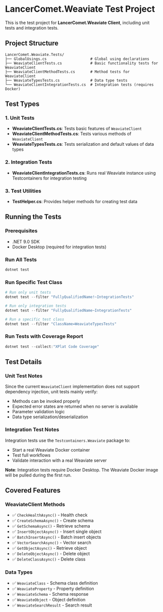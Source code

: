 # LancerComet.Weaviate Test Project

This is the test project for **LancerComet.Weaviate Client**, including unit tests and integration tests.

## Project Structure

```
LancerComet.Weaviate.Tests/
├── GlobalUsings.cs                    # Global using declarations
├── WeaviateClientTests.cs             # Basic functionality tests for WeaviateClient
├── WeaviateClientMethodTests.cs       # Method tests for WeaviateClient
├── WeaviateTypesTests.cs              # Data type tests
└── WeaviateClientIntegrationTests.cs  # Integration tests (requires Docker)
```

## Test Types

### 1. Unit Tests

* **WeaviateClientTests.cs**: Tests basic features of `WeaviateClient`
* **WeaviateClientMethodTests.cs**: Tests various methods of `WeaviateClient`
* **WeaviateTypesTests.cs**: Tests serialization and default values of data types

### 2. Integration Tests

* **WeaviateClientIntegrationTests.cs**: Runs real Weaviate instance using Testcontainers for integration testing

### 3. Test Utilities

* **TestHelper.cs**: Provides helper methods for creating test data

## Running the Tests

### Prerequisites

* .NET 9.0 SDK
* Docker Desktop (required for integration tests)

### Run All Tests

```powershell
dotnet test
```

### Run Specific Test Class

```powershell
# Run only unit tests
dotnet test --filter "FullyQualifiedName!~IntegrationTests"

# Run only integration tests
dotnet test --filter "FullyQualifiedName~IntegrationTests"

# Run a specific test class
dotnet test --filter "ClassName=WeaviateTypesTests"
```

### Run Tests with Coverage Report

```powershell
dotnet test --collect:"XPlat Code Coverage"
```

## Test Details

### Unit Test Notes

Since the current `WeaviateClient` implementation does not support dependency injection, unit tests mainly verify:

* Methods can be invoked properly
* Expected error states are returned when no server is available
* Parameter validation logic
* Data type serialization/deserialization

### Integration Test Notes

Integration tests use the `Testcontainers.Weaviate` package to:

* Start a real Weaviate Docker container
* Test full workflows
* Validate interaction with a real Weaviate server

**Note**: Integration tests require Docker Desktop. The Weaviate Docker image will be pulled during the first run.

## Covered Features

### WeaviateClient Methods

* ✅ `CheckHealthAsync()` - Health check
* ✅ `CreateSchemaAsync()` - Create schema
* ✅ `GetSchemaAsync()` - Retrieve schema
* ✅ `InsertObjectAsync()` - Insert single object
* ✅ `BatchInsertAsync()` - Batch insert objects
* ✅ `VectorSearchAsync()` - Vector search
* ✅ `GetObjectAsync()` - Retrieve object
* ✅ `DeleteObjectAsync()` - Delete object
* ✅ `DeleteClassAsync()` - Delete class

### Data Types

* ✅ `WeaviateClass` - Schema class definition
* ✅ `WeaviateProperty` - Property definition
* ✅ `WeaviateSchema` - Schema response
* ✅ `WeaviateObject` - Object definition
* ✅ `WeaviateSearchResult` - Search result
